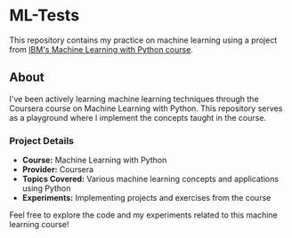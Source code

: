# ML-Tests

This repository contains my practice on machine learning using a project from [IBM's Machine Learning with Python course](https://www.coursera.org/learn/machine-learning-with-python).

## About
I've been actively learning machine learning techniques through the Coursera course on Machine Learning with Python. This repository serves as a playground where I implement the concepts taught in the course.

### Project Details
- **Course:** Machine Learning with Python
- **Provider:** Coursera
- **Topics Covered:** Various machine learning concepts and applications using Python
- **Experiments:** Implementing projects and exercises from the course

Feel free to explore the code and my experiments related to this machine learning course!
